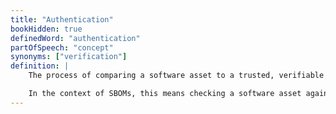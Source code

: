 ```yaml
---
title: "Authentication"
bookHidden: true
definedWord: "authentication"
partOfSpeech: "concept"
synonyms: ["verification"]
definition: |
    The process of comparing a software asset to a trusted, verifiable record of that asset and its composition to ensure that the asset hasn't been modified or tampered with since creation.

    In the context of SBOMs, this means checking a software asset against an immutable, cryptographically-verifiable record of that asset and its components—by comparing each component with its recorded hash, ensuring that none of the components comprising the asset are considered untrusted, and checking the validity of the cryptographic signature on the SBOM.
---
```

